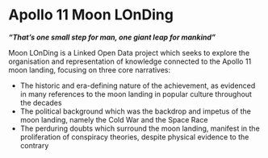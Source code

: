 <h1>Apollo 11 Moon LOnDing</h1>

<b><i><large>“That’s one small step for man, one giant leap for mankind”</large></i></b>

<p>Moon LOnDing is a Linked Open Data project which seeks to explore the organisation and representation of knowledge connected to the Apollo 11 moon landing, focusing on three core narratives:</p>
<ul>
    <li>The historic and era-defining nature of the achievement, as evidenced in many references to the moon landing in popular culture throughout the decades</li> 
    <li>The political background which was the backdrop and impetus of the moon landing, namely the Cold War and the Space Race</li> 
    <li>The perduring doubts which surround the moon landing, manifest in the proliferation of conspiracy theories, despite physical evidence to the contrary</li>

